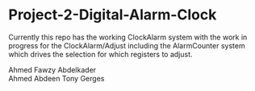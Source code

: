 # Project-2-Digital-Alarm-Clock

Currently this repo has the working ClockAlarm system with the work in progress for the ClockAlarm/Adjust including the AlarmCounter system which drives the selection for which registers to adjust.

Ahmed Fawzy Abdelkader  
Ahmed Abdeen
Tony Gerges
